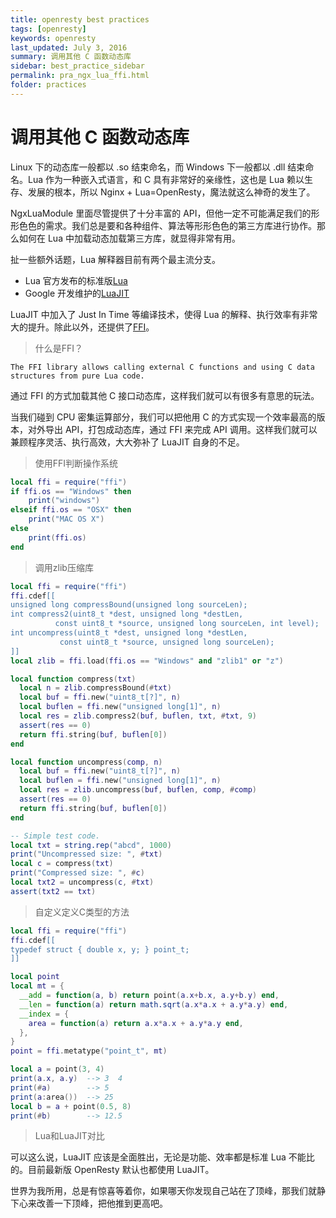 ```yaml
---
title: openresty best practices
tags: [openresty]
keywords: openresty
last_updated: July 3, 2016
summary: 调用其他 C 函数动态库
sidebar: best_practice_sidebar
permalink: pra_ngx_lua_ffi.html
folder: practices
---
```

# 调用其他 C 函数动态库

Linux 下的动态库一般都以 .so 结束命名，而 Windows 下一般都以 .dll 结束命名。Lua 作为一种嵌入式语言，和 C 具有非常好的亲缘性，这也是 Lua 赖以生存、发展的根本，所以 Nginx + Lua=OpenResty，魔法就这么神奇的发生了。

NgxLuaModule 里面尽管提供了十分丰富的 API，但他一定不可能满足我们的形形色色的需求。我们总是要和各种组件、算法等形形色色的第三方库进行协作。那么如何在 Lua 中加载动态加载第三方库，就显得非常有用。

扯一些额外话题，Lua 解释器目前有两个最主流分支。

* Lua 官方发布的标准版[Lua](http://lua.org/)
* Google 开发维护的[LuaJIT](http://luajit.org/index.html)

LuaJIT 中加入了 Just In Time 等编译技术，使得 Lua 的解释、执行效率有非常大的提升。除此以外，还提供了[FFI](http://luajit.org/ext_ffi.html)。

> 什么是FFI？

```
The FFI library allows calling external C functions and using C data
structures from pure Lua code.
```

通过 FFI 的方式加载其他 C 接口动态库，这样我们就可以有很多有意思的玩法。

当我们碰到 CPU 密集运算部分，我们可以把他用 C 的方式实现一个效率最高的版本，对外导出 API，打包成动态库，通过 FFI 来完成 API 调用。这样我们就可以兼顾程序灵活、执行高效，大大弥补了 LuaJIT 自身的不足。

> 使用FFI判断操作系统

```lua
local ffi = require("ffi")
if ffi.os == "Windows" then
    print("windows")
elseif ffi.os == "OSX" then
    print("MAC OS X")
else
    print(ffi.os)
end
```

> 调用zlib压缩库

```lua
local ffi = require("ffi")
ffi.cdef[[
unsigned long compressBound(unsigned long sourceLen);
int compress2(uint8_t *dest, unsigned long *destLen,
          const uint8_t *source, unsigned long sourceLen, int level);
int uncompress(uint8_t *dest, unsigned long *destLen,
           const uint8_t *source, unsigned long sourceLen);
]]
local zlib = ffi.load(ffi.os == "Windows" and "zlib1" or "z")

local function compress(txt)
  local n = zlib.compressBound(#txt)
  local buf = ffi.new("uint8_t[?]", n)
  local buflen = ffi.new("unsigned long[1]", n)
  local res = zlib.compress2(buf, buflen, txt, #txt, 9)
  assert(res == 0)
  return ffi.string(buf, buflen[0])
end

local function uncompress(comp, n)
  local buf = ffi.new("uint8_t[?]", n)
  local buflen = ffi.new("unsigned long[1]", n)
  local res = zlib.uncompress(buf, buflen, comp, #comp)
  assert(res == 0)
  return ffi.string(buf, buflen[0])
end

-- Simple test code.
local txt = string.rep("abcd", 1000)
print("Uncompressed size: ", #txt)
local c = compress(txt)
print("Compressed size: ", #c)
local txt2 = uncompress(c, #txt)
assert(txt2 == txt)
```

> 自定义定义C类型的方法

```lua
local ffi = require("ffi")
ffi.cdef[[
typedef struct { double x, y; } point_t;
]]

local point
local mt = {
  __add = function(a, b) return point(a.x+b.x, a.y+b.y) end,
  __len = function(a) return math.sqrt(a.x*a.x + a.y*a.y) end,
  __index = {
    area = function(a) return a.x*a.x + a.y*a.y end,
  },
}
point = ffi.metatype("point_t", mt)

local a = point(3, 4)
print(a.x, a.y)  --> 3  4
print(#a)        --> 5
print(a:area())  --> 25
local b = a + point(0.5, 8)
print(#b)        --> 12.5
```

> Lua和LuaJIT对比

可以这么说，LuaJIT 应该是全面胜出，无论是功能、效率都是标准 Lua 不能比的。目前最新版 OpenResty 默认也都使用 LuaJIT。

世界为我所用，总是有惊喜等着你，如果哪天你发现自己站在了顶峰，那我们就静下心来改善一下顶峰，把他推到更高吧。


